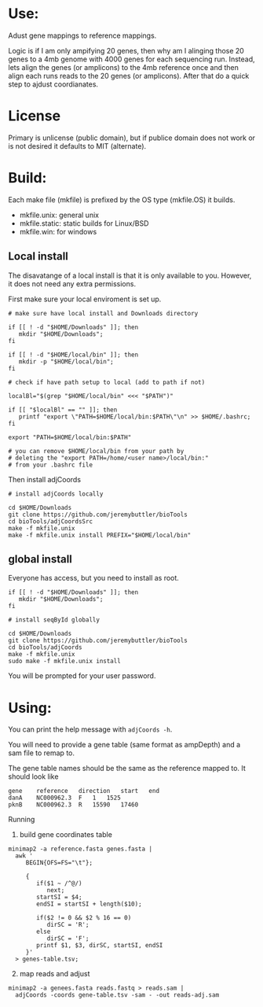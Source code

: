 # Use:

Adust gene mappings to reference mappings.

Logic is if I am only ampifying 20 genes, then why am I
  alinging those 20 genes to a 4mb genome with 4000 genes
  for each sequencing run. Instead, lets align the genes
  (or amplicons) to the 4mb reference once and then align
  each runs reads to the 20 genes (or amplicons). After
  that do a quick step to ajdust coordianates.

# License

Primary is unlicense (public domain), but if publice
  domain does not work or is not desired it defaults to
  MIT (alternate).

# Build:

Each make file (mkfile) is prefixed by the OS type
  (mkfile.OS) it builds.

- mkfile.unix: general unix
- mkfile.static: static builds for Linux/BSD
- mkfile.win: for windows

## Local install

The disavatange of a local install is that it is only
  available to you. However, it does not need any extra
  permissions.


First make sure your local enviroment is set up.

```
# make sure have local install and Downloads directory

if [[ ! -d "$HOME/Downloads" ]]; then
   mkdir "$HOME/Downloads";
fi

if [[ ! -d "$HOME/local/bin" ]]; then
   mkdir -p "$HOME/local/bin";
fi

# check if have path setup to local (add to path if not)

localBl="$(grep "$HOME/local/bin" <<< "$PATH")"

if [[ "$localBl" == "" ]]; then
   printf "export \"PATH=$HOME/local/bin:$PATH\"\n" >> $HOME/.bashrc;
fi

export "PATH=$HOME/local/bin:$PATH"

# you can remove $HOME/local/bin from your path by
# deleting the "export PATH=/home/<user name>/local/bin:"
# from your .bashrc file
```

Then install adjCoords

```
# install adjCoords locally

cd $HOME/Downloads
git clone https://github.com/jeremybuttler/bioTools
cd bioTools/adjCoordsSrc
make -f mkfile.unix
make -f mkfile.unix install PREFIX="$HOME/local/bin"
```

## global install

Everyone has access, but you need to install as root.

```
if [[ ! -d "$HOME/Downloads" ]]; then
   mkdir "$HOME/Downloads";
fi

# install seqById globally

cd $HOME/Downloads
git clone https://github.com/jeremybuttler/bioTools
cd bioTools/adjCoords
make -f mkfile.unix
sudo make -f mkfile.unix install
```

You will be prompted for your user password.


# Using:

You can print the help message with `adjCoords -h`.

You will need to provide a gene table (same format as
  ampDepth) and a sam file to remap to.

The gene table names should be the same as the reference
  mapped to. It should look like

```
gene	reference	direction	start	end
danA	NC000962.3	F	1	1525
pknB	NC000962.3	R	15590	17460
```

Running

1. build gene coordinates table

```
minimap2 -a reference.fasta genes.fasta |
  awk '
     BEGIN{OFS=FS="\t"};

     {
        if($1 ~ /^@/)
           next;
        startSI = $4;
        endSI = startSI + length($10);

        if($2 != 0 && $2 % 16 == 0)
           dirSC = 'R';
        else
           dirSC = 'F';
        printf $1, $3, dirSC, startSI, endSI
     }'
  > genes-table.tsv;
```

2. map reads and adjust

```
minimap2 -a genees.fasta reads.fastq > reads.sam |
  adjCoords -coords gene-table.tsv -sam - -out reads-adj.sam
```
